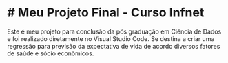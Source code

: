 #  # Meu Projeto Final - Curso Infnet

Este é meu projeto para conclusão da pós graduação em Ciência de Dados e foi realizado diretamente no Visual Studio Code.
Se destina a criar uma regressão para previsão da expectativa de vida de acordo diversos fatores de saúde e sócio econômicos.
